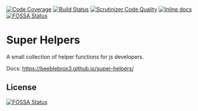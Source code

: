 [![Code Coverage](https://scrutinizer-ci.com/g/beeblebrox3/super-helpers/badges/coverage.png?b=master)](https://scrutinizer-ci.com/g/beeblebrox3/super-helpers/?branch=master)
[![Build Status](https://scrutinizer-ci.com/g/beeblebrox3/super-helpers/badges/build.png?b=master)](https://scrutinizer-ci.com/g/beeblebrox3/super-helpers/build-status/master)
[![Scrutinizer Code Quality](https://scrutinizer-ci.com/g/beeblebrox3/super-helpers/badges/quality-score.png?b=master)](https://scrutinizer-ci.com/g/beeblebrox3/super-helpers/?branch=master)
[![Inline docs](http://inch-ci.org/github/beeblebrox3/super-helpers.svg?branch=master)](http://inch-ci.org/github/beeblebrox3/super-helpers)
[![FOSSA Status](https://app.fossa.io/api/projects/git%2Bgithub.com%2Fbeeblebrox3%2Fsuper-helpers.svg?type=shield)](https://app.fossa.io/projects/git%2Bgithub.com%2Fbeeblebrox3%2Fsuper-helpers?ref=badge_shield)

# Super Helpers
A small collection of helper functions for js developers.

Docs: https://beeblebrox3.github.io/super-helpers/

## License
[![FOSSA Status](https://app.fossa.io/api/projects/git%2Bgithub.com%2Fbeeblebrox3%2Fsuper-helpers.svg?type=large)](https://app.fossa.io/projects/git%2Bgithub.com%2Fbeeblebrox3%2Fsuper-helpers?ref=badge_large)
